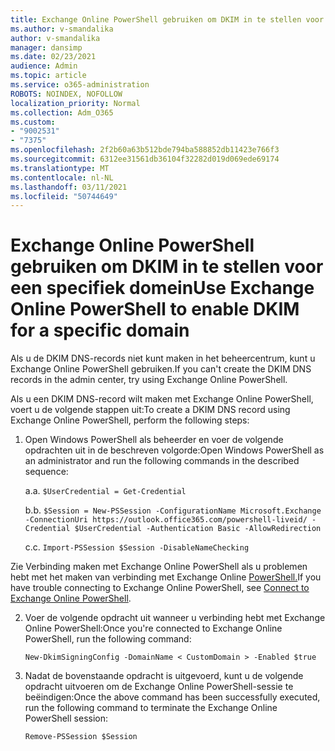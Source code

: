 ```yaml
---
title: Exchange Online PowerShell gebruiken om DKIM in te stellen voor een specifiek domein
ms.author: v-smandalika
author: v-smandalika
manager: dansimp
ms.date: 02/23/2021
audience: Admin
ms.topic: article
ms.service: o365-administration
ROBOTS: NOINDEX, NOFOLLOW
localization_priority: Normal
ms.collection: Adm_O365
ms.custom:
- "9002531"
- "7375"
ms.openlocfilehash: 2f2b60a63b512bde794ba588852db11423e766f3
ms.sourcegitcommit: 6312ee31561db36104f32282d019d069ede69174
ms.translationtype: MT
ms.contentlocale: nl-NL
ms.lasthandoff: 03/11/2021
ms.locfileid: "50744649"
---
```

# <a name="use-exchange-online-powershell-to-enable-dkim-for-a-specific-domain"></a><span data-ttu-id="51e2f-102">Exchange Online PowerShell gebruiken om DKIM in te stellen voor een specifiek domein</span><span class="sxs-lookup"><span data-stu-id="51e2f-102">Use Exchange Online PowerShell to enable DKIM for a specific domain</span></span>

<span data-ttu-id="51e2f-103">Als u de DKIM DNS-records niet kunt maken in het beheercentrum, kunt u Exchange Online PowerShell gebruiken.</span><span class="sxs-lookup"><span data-stu-id="51e2f-103">If you can't create the DKIM DNS records in the admin center, try using Exchange Online PowerShell.</span></span> 

<span data-ttu-id="51e2f-104">Als u een DKIM DNS-record wilt maken met Exchange Online PowerShell, voert u de volgende stappen uit:</span><span class="sxs-lookup"><span data-stu-id="51e2f-104">To create a DKIM DNS record using Exchange Online PowerShell, perform the following steps:</span></span>

1. <span data-ttu-id="51e2f-105">Open Windows PowerShell als beheerder en voer de volgende opdrachten uit in de beschreven volgorde:</span><span class="sxs-lookup"><span data-stu-id="51e2f-105">Open Windows PowerShell as an administrator and run the following commands in the described sequence:</span></span>

    <span data-ttu-id="51e2f-106">a.</span><span class="sxs-lookup"><span data-stu-id="51e2f-106">a.</span></span> `$UserCredential = Get-Credential`

    <span data-ttu-id="51e2f-107">b.</span><span class="sxs-lookup"><span data-stu-id="51e2f-107">b.</span></span> `$Session = New-PSSession -ConfigurationName Microsoft.Exchange -ConnectionUri https://outlook.office365.com/powershell-liveid/ -Credential $UserCredential -Authentication Basic -AllowRedirection`

    <span data-ttu-id="51e2f-108">c.</span><span class="sxs-lookup"><span data-stu-id="51e2f-108">c.</span></span> `Import-PSSession $Session -DisableNameChecking`
    
<span data-ttu-id="51e2f-109">Zie Verbinding maken met Exchange Online PowerShell als u problemen hebt met het maken van verbinding met Exchange Online [PowerShell.](https://docs.microsoft.com/powershell/exchange/connect-to-exchange-online-powershell)</span><span class="sxs-lookup"><span data-stu-id="51e2f-109">If you have trouble connecting to Exchange Online PowerShell, see [Connect to Exchange Online PowerShell](https://docs.microsoft.com/powershell/exchange/connect-to-exchange-online-powershell).</span></span>

2. <span data-ttu-id="51e2f-110">Voer de volgende opdracht uit wanneer u verbinding hebt met Exchange Online PowerShell:</span><span class="sxs-lookup"><span data-stu-id="51e2f-110">Once you're connected to Exchange Online PowerShell, run the following command:</span></span>

    `New-DkimSigningConfig -DomainName < CustomDomain > -Enabled $true`

3. <span data-ttu-id="51e2f-111">Nadat de bovenstaande opdracht is uitgevoerd, kunt u de volgende opdracht uitvoeren om de Exchange Online PowerShell-sessie te beëindigen:</span><span class="sxs-lookup"><span data-stu-id="51e2f-111">Once the above command has been successfully executed, run the following command to terminate the Exchange Online PowerShell session:</span></span>

    `Remove-PSSession $Session` 



